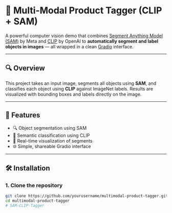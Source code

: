 # 🧠 Multi-Modal Product Tagger (CLIP + SAM)

A powerful computer vision demo that combines [Segment Anything Model (SAM)](https://github.com/facebookresearch/segment-anything) by Meta and [CLIP](https://github.com/openai/CLIP) by OpenAI to **automatically segment and label objects in images** — all wrapped in a clean [Gradio](https://gradio.app) interface.

---

## 🔍 Overview

This project takes an input image, segments all objects using **SAM**, and classifies each object using **CLIP** against ImageNet labels. Results are visualized with bounding boxes and labels directly on the image.

---

## 🧰 Features

- 🔍 Object segmentation using SAM
- 🧠 Semantic classification using CLIP
- 🎨 Real-time visualization of segments
- 🌐 Simple, shareable Gradio interface

---

## 🛠 Installation

### 1. Clone the repository

```bash
git clone https://github.com/yourusername/multimodal-product-tagger.git
cd multimodal-product-tagger
# SAM-CLIP-Tagger
